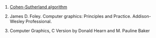 1. [Cohen-Sutherland algorithm](https://en.wikipedia.org/wiki/Cohen%E2%80%93Sutherland_algorithm)

2. James D. Foley. Computer graphics: Principles and Practice. Addison-Wesley Professional.

3. Computer Graphics, C Version by Donald Hearn and M. Pauline Baker

